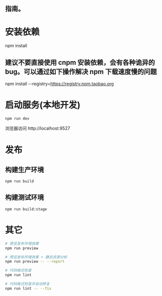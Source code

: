 ## 指南。

# 安装依赖
npm install

## 建议不要直接使用 cnpm 安装依赖，会有各种诡异的 bug。可以通过如下操作解决 npm 下载速度慢的问题
npm install --registry=https://registry.npm.taobao.org

# 启动服务(本地开发)
```
npm run dev

```

浏览器访问 http://localhost:9527

# 发布

## 构建生产环境
```
npm run build

```

##  构建测试环境
```
npm run build:stage

```

# 其它

```bash
# 预览发布环境效果
npm run preview

# 预览发布环境效果 + 静态资源分析
npm run preview -- --report

# 代码格式检查
npm run lint

# 代码格式检查并自动修复
npm run lint -- --fix
```
